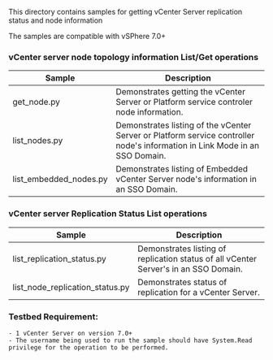 This directory contains samples for getting vCenter Server replication status and node information

The samples are compatible with vSPhere 7.0+

### vCenter server node topology information List/Get operations
Sample                                                                | Description
----------------------------------------------------------------------|--------------------------------------------------------------------------------------------------------------------------------------------------------------------------------------------------------------------------
get_node.py                                                           | Demonstrates getting the vCenter Server or Platform service controler node information.
list_nodes.py                                                         | Demonstrates listing of the vCenter Server or Platform service controller node's information in Link Mode in an SSO Domain.
list_embedded_nodes.py                                                | Demonstrates listing of Embedded vCenter Server node's information in an SSO Domain.

### vCenter server Replication Status List operations
Sample                                                                | Description
----------------------------------------------------------------------|----------------------------------------------------------------------------------------------------------
list_replication_status.py                                            | Demonstrates listing of replication status of all vCenter Server's in an SSO Domain.
list_node_replication_status.py                                       | Demonstrates status of replication for a vCenter Server.

### Testbed Requirement:
    - 1 vCenter Server on version 7.0+
    - The username being used to run the sample should have System.Read privilege for the operation to be performed.
